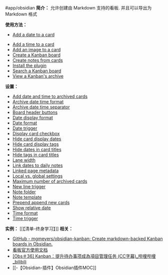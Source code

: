 #app/obsidian 
**简介：**
允许创建由 Markdown 支持的看板. 并且可以导出为 Markdown 格式

**使用方法：**
*   [Add a date to a card](https://matthewmeye.rs/obsidian-kanban/How%20do%20I/Add%20a%20date%20to%20a%20card/)
-   [Add a time to a card](https://matthewmeye.rs/obsidian-kanban/How%20do%20I/Add%20a%20time%20to%20a%20card/)
-   [Add an image to a card](https://matthewmeye.rs/obsidian-kanban/How%20do%20I/Add%20an%20image%20to%20a%20card/)
-   [Create a Kanban board](https://matthewmeye.rs/obsidian-kanban/How%20do%20I/Create%20a%20Kanban%20board/)
-   [Create notes from cards](https://matthewmeye.rs/obsidian-kanban/How%20do%20I/Create%20notes%20from%20cards/)
-   [Install the plugin](https://matthewmeye.rs/obsidian-kanban/How%20do%20I/Install%20the%20plugin/)
-   [Search a Kanban board](https://matthewmeye.rs/obsidian-kanban/How%20do%20I/Search%20a%20Kanban%20board/)
-   [View a Kanban's archive](https://matthewmeye.rs/obsidian-kanban/How%20do%20I/View%20a%20Kanban%27s%20archive/)

**设置：**
-   [Add date and time to archived cards](https://matthewmeye.rs/obsidian-kanban/Settings/Add%20date%20and%20time%20to%20archived%20cards/)
-   [Archive date time format](https://matthewmeye.rs/obsidian-kanban/Settings/Archive%20date%20time%20format/)
-   [Archive date time separator](https://matthewmeye.rs/obsidian-kanban/Settings/Archive%20date%20time%20separator/)
-   [Board header buttons](https://matthewmeye.rs/obsidian-kanban/Settings/Board%20header%20buttons.md)
-   [Date display format](https://matthewmeye.rs/obsidian-kanban/Settings/Date%20display%20format/)
-   [Date format](https://matthewmeye.rs/obsidian-kanban/Settings/Date%20format/)
-   [Date trigger](https://matthewmeye.rs/obsidian-kanban/Settings/Date%20trigger/)
-   [Display card checkbox](https://matthewmeye.rs/obsidian-kanban/Settings/Display%20card%20checkbox/)
-   [Hide card display dates](https://matthewmeye.rs/obsidian-kanban/Settings/Hide%20card%20display%20dates/)
-   [Hide card display tags](https://matthewmeye.rs/obsidian-kanban/Settings/Hide%20card%20display%20tags/)
-   [Hide dates in card titles](https://matthewmeye.rs/obsidian-kanban/Settings/Hide%20dates%20in%20card%20titles/)
-   [Hide tags in card titles](https://matthewmeye.rs/obsidian-kanban/Settings/Hide%20tags%20in%20card%20titles/)
-   [Lane width](https://matthewmeye.rs/obsidian-kanban/Settings/Lane%20width/)
-   [Link dates to daily notes](https://matthewmeye.rs/obsidian-kanban/Settings/Link%20dates%20to%20daily%20notes/)
-   [Linked page metadata](https://matthewmeye.rs/obsidian-kanban/Settings/Linked%20page%20metadata/)
-   [Local vs. global settings](https://matthewmeye.rs/obsidian-kanban/Settings/Local%20vs.%20global%20settings/)
-   [Maximum number of archived cards](https://matthewmeye.rs/obsidian-kanban/Settings/Maximum%20number%20of%20archived%20cards/)
-   [New line trigger](https://matthewmeye.rs/obsidian-kanban/Settings/New%20line%20trigger/)
-   [Note folder](https://matthewmeye.rs/obsidian-kanban/Settings/Note%20folder/)
-   [Note template](https://matthewmeye.rs/obsidian-kanban/Settings/Note%20template/)
-   [Prepend append new cards](https://matthewmeye.rs/obsidian-kanban/Settings/Prepend%20append%20new%20cards/)
-   [Show relative date](https://matthewmeye.rs/obsidian-kanban/Settings/Show%20relative%20date/)
-   [Time format](https://matthewmeye.rs/obsidian-kanban/Settings/Time%20format/)
-   [Time trigger](https://matthewmeye.rs/obsidian-kanban/Settings/Time%20trigger/)

**实例：**
[[【清单-终身学习】]]
**相关：**
* [GitHub - mgmeyers/obsidian-kanban: Create markdown-backed Kanban boards in Obsidian.](https://github.com/mgmeyers/obsidian-kanban)
* [看板官方使用文档](https://matthewmeye.rs/obsidian-kanban/)
* [[Obs＃36] Kanban：提升待办事项成為項目管理任务 (CC字幕)_哔哩哔哩_bilibili](https://www.bilibili.com/video/BV1xq4y1P7Qa?share_source=copy_web)
* [[-【Obsidian-插件】Obsidian插件MOC]]